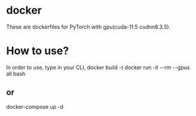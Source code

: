 # docker

These are dockerfiles for PyTorch with gpu(cuda-11.5 cudnn8.3.5).

# How to use?
In order to use, type in your CLI,
docker build -t <name> <path to Dockerfile>
docker run -it --rm --gpus all <name> bash
  
## or
docker-compose up -d
 

